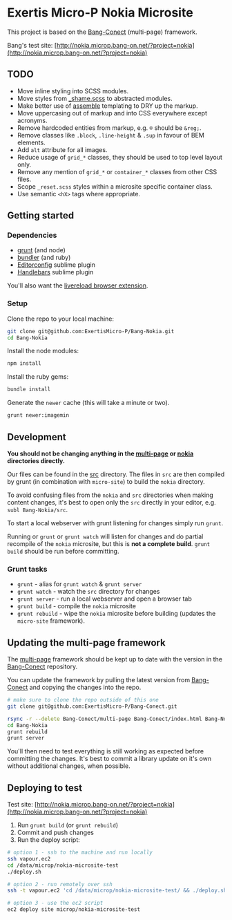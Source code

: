 # Exertis Micro-P Nokia Microsite

This project is based on the [Bang-Conect](https://github.com/ExertisMicro-P/Bang-Conect) (multi-page) framework.

Bang's test site: [http://nokia.microp.bang-on.net/?project=nokia](http://nokia.microp.bang-on.net/?project=nokia)

## TODO
* Move inline styling into SCSS modules.
* Move styles from [_shame.scss](./src/scss/_shame.scss) to abstracted modules.
* Make better use of [assemble](https://github.com/assemble/assemble) templating to DRY up the markup.
* Move uppercasing out of markup and into CSS everywhere except acronyms.
* Remove hardcoded entities from markup, e.g. `®` should be `&reg;`.
* Remove classes like `.block`, `.line-height` & `.sup` in favour of BEM elements.
* Add `alt` attribute for all images.
* Reduce usage of `grid_*` classes, they should be used to top level layout only.
* Remove any mention of `grid_*` or `container_*` classes from other CSS files.
* Scope `_reset.scss` styles within a microsite specific container class.
* Use semantic `<hX>` tags where appropriate.

## Getting started

### Dependencies

* [grunt](http://gruntjs.com/installing-grunt) (and node)
* [bundler](http://bundler.io/) (and ruby)
* [Editorconfig](https://github.com/sindresorhus/editorconfig-sublime) sublime plugin
* [Handlebars](https://github.com/daaain/Handlebars) sublime plugin

You'll also want the [livereload browser extension](http://feedback.livereload.com/knowledgebase/articles/86242-how-do-i-install-and-use-the-browser-extensions).

### Setup

Clone the repo to your local machine:
```sh
git clone git@github.com:ExertisMicro-P/Bang-Nokia.git
cd Bang-Nokia
```

Install the node modules:
```sh
npm install
```

Install the ruby gems:
```sh
bundle install
```

Generate the `newer` cache (this will take a minute or two).
```sh
grunt newer:imagemin
```

## Development

**You should not be changing anything in the [multi-page](multi-page) or [nokia](nokia) directories directly.**

Our files can be found in the [src](src) directory. The files in `src` are then compiled by grunt (in combination with `micro-site`) to build the `nokia` directory.

To avoid confusing files from the `nokia` and `src` directories when making content changes, it's best to open only the `src` directly in your editor, e.g. `subl Bang-Nokia/src`.

To start a local webserver with grunt listening for changes simply run `grunt`.

Running or `grunt` or `grunt watch` will listen for changes and do partial recompile of the `nokia` microsite, but this is **not a complete build**. `grunt build` should be run before committing.

### Grunt tasks

* `grunt` - alias for `grunt watch` & `grunt server`
* `grunt watch` - watch the `src` directory for changes
* `grunt server` - run a local webserver and open a browser tab
* `grunt build` - compile the `nokia` microsite
* `grunt rebuild` - wipe the `nokia` microsite before building (updates the `micro-site` framework).

## Updating the multi-page framework

The [multi-page](multi-page) framework should be kept up to date with the version in the [Bang-Conect](https://github.com/ExertisMicro-P/Bang-Conect) repository.

You can update the framework by pulling the latest version from [Bang-Conect](https://github.com/ExertisMicro-P/Bang-Conect) and copying the changes into the repo.

```sh
# make sure to clone the repo outside of this one
git clone git@github.com:ExertisMicro-P/Bang-Conect.git

rsync -r --delete Bang-Conect/multi-page Bang-Conect/index.html Bang-Nokia/
cd Bang-Nokia
grunt rebuild
grunt server
```

You'll then need to test everything is still working as expected before committing the changes. It's best to commit a library update on it's own without additional changes, when possible.

## Deploying to test

Test site: [http://nokia.microp.bang-on.net/?project=nokia](http://nokia.microp.bang-on.net/?project=nokia)

1. Run `grunt build` (or `grunt rebuild`)
2. Commit and push changes
3. Run the deploy script:

```sh
# option 1 - ssh to the machine and run locally
ssh vapour.ec2
cd /data/microp/nokia-microsite-test
./deploy.sh

# option 2 - run remotely over ssh
ssh -t vapour.ec2 'cd /data/microp/nokia-microsite-test/ && ./deploy.sh'

# option 3 - use the ec2 script
ec2 deploy site microp/nokia-microsite-test
```
